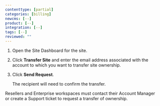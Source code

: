 ```yaml
---
contenttype: [partial]
categories: [billing]
newcms: [--]
product: [--]
integration: [--]
tags: [--]
reviewed: ""
---
```


1. Open the Site Dashboard for the site.

1. Click **Transfer Site** and enter the email address associated with the account to which you want to transfer site ownership.

1. Click **Send Request**. 

    The recipient will need to confirm the transfer.

Resellers and Enterprise workspaces must contact their Account Manager or create a Support ticket to request a transfer of ownership.
